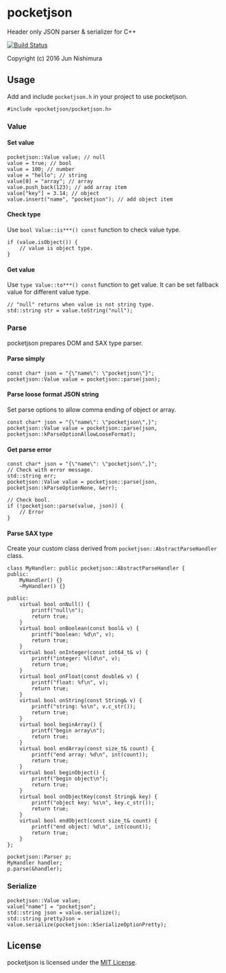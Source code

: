 # pocketjson
Header only JSON parser &amp; serializer for C++

[![Build Status](https://travis-ci.org/n8jun/pocketjson.svg?branch=master)](https://travis-ci.org/n8jun/pocketjson)

Copyright (c) 2016 Jun Nishimura

## Usage
Add and include `pocketjson.h` in your project to use pocketjson.
```
#include <pocketjson/pocketjson.h>
```
### Value
#### Set value
```
pocketjson::Value value; // null
value = true; // bool
value = 100; // number
value = "hello"; // string
value[0] = "array"; // array
value.push_back(123); // add array item
value["key"] = 3.14; // object
value.insert("name", "pocketjson"); // add object item
```
#### Check type
Use `bool Value::is***() const` function to check value type.
```
if (value.isObject()) {
    // value is object type.
}
```
#### Get value
Use `type Value::to***() const` function to get value.
It can be set fallback value for different value type.
```
// "null" returns when value is not string type.
std::string str = value.toString("null");
```

### Parse
pocketjson prepares DOM and SAX type parser.

#### Parse simply
```
const char* json = "{\"name\": \"pocketjson\"}";
pocketjson::Value value = pocketjson::parse(json);
```
#### Parse loose format JSON string
Set parse options to allow comma ending of object or array.
```
const char* json = "{\"name\": \"pocketjson\",}";
pocketjson::Value value = pocketjson::parse(json, pocketjson::kParseOptionAllowLooseFormat);
```
#### Get parse error
```
const char* json = "{\"name\": \"pocketjson\",}";
// Check with error message.
std::string err;
pocketjson::Value value = pocketjson::parse(json, pocketjson::kParseOptionNone, &err);

// Check bool.
if (!pocketjson::parse(value, json)) {
    // Error
}
```
#### Parse SAX type
Create your custom class derived from `pocketjson::AbstractParseHandler` class.
```
class MyHandler: public pocketjson::AbstractParseHandler {
public:
    MyHandler() {}
    ~MyHandler() {}

public:
    virtual bool onNull() {
        printf("null\n");
        return true;
    }
    virtual bool onBoolean(const bool& v) {
        printf("boolean: %d\n", v);
        return true;
    }
    virtual bool onInteger(const int64_t& v) {
        printf("integer: %lld\n", v);
        return true;
    }
    virtual bool onFloat(const double& v) {
        printf("float: %f\n", v);
        return true;
    }
    virtual bool onString(const String& v) {
        printf("string: %s\n", v.c_str());
        return true;
    }
    virtual bool beginArray() {
        printf("begin array\n");
        return true;
    }
    virtual bool endArray(const size_t& count) {
        printf("end array: %d\n", int(count));
        return true;
    }
    virtual bool beginObject() {
        printf("begin object\n");
        return true;
    }
    virtual bool onObjectKey(const String& key) {
        printf("object key: %s\n", key.c_str());
        return true;
    }
    virtual bool endObject(const size_t& count) {
        printf("end object: %d\n", int(count));
        return true;
    }
};

pocketjson::Parser p;
MyHandler handler;
p.parse(&handler);
```
### Serialize
```
pocketjson::Value value;
value["name"] = "pocketjson";
std::string json = value.serialize();
std::string prettyJson = value.serialize(pocketjson::kSerializeOptionPretty);
```

## License
pocketjson is licensed under the [MIT License](https://opensource.org/licenses/MIT).
